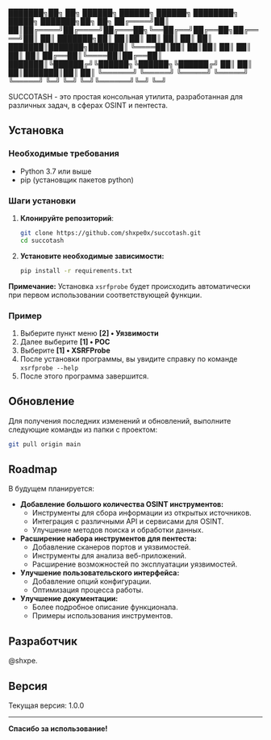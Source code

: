 <p align="center">

███████╗██╗ ██╗ ██████╗ ██████╗ ██████╗ ████████╗ █████╗ ███████╗██╗ ██╗
██╔════╝██║ ██║██╔════╝██╔════╝██╔═══██╗╚══██╔══╝██╔══██╗██╔════╝██║ ██║
███████╗██║ ██║██║ ██║ ██║ ██║ ██║ ███████║███████╗███████║
╚════██║██║ ██║██║ ██║ ██║ ██║ ██║ ██╔══██║╚════██║██╔══██║
███████║╚██████╔╝╚██████╗╚██████╗╚██████╔╝ ██║ ██║ ██║███████║██║ ██║
╚══════╝ ╚═════╝ ╚═════╝ ╚═════╝ ╚═════╝ ╚═╝ ╚═╝ ╚═╝╚══════╝╚═╝ ╚═╝

</p>

SUCCOTASH - это простая консольная утилита, разработанная для различных задач, в сферах OSINT и пентеста.

## Установка

### Необходимые требования
* Python 3.7 или выше
* pip (установщик пакетов python)

### Шаги установки
1.  **Клонируйте репозиторий**:
    ```bash
    git clone https://github.com/shxpe0x/succotash.git
    cd succotash
    ```
2.  **Установите необходимые зависимости:**

    ```bash
    pip install -r requirements.txt
    ```
   
**Примечание:** Установка `xsrfprobe` будет происходить автоматически при первом использовании соответствующей функции.

### Пример
1. Выберите пункт меню **\[2] • Уязвимости**
2.  Далее выберите **\[1] • POC**
3.  Выберите **\[1] • XSRFProbe**
4.  После установки программы, вы увидите справку по команде `xsrfprobe --help`
5.  После этого программа завершится.

## Обновление

Для получения последних изменений и обновлений, выполните следующие команды из папки с проектом:

```bash
git pull origin main
```

## Roadmap

В будущем планируется:

*   **Добавление большого количества OSINT инструментов:**
    * Инструменты для сбора информации из открытых источников.
    * Интеграция с различными API и сервисами для OSINT.
    * Улучшение методов поиска и обработки данных.
*   **Расширение набора инструментов для пентеста:**
    * Добавление сканеров портов и уязвимостей.
    * Инструменты для анализа веб-приложений.
    * Расширение возможностей по эксплуатации уязвимостей.
*   **Улучшение пользовательского интерфейса:**
    * Добавление опций конфигурации.
    * Оптимизация процесса работы.
*   **Улучшение документации:**
    * Более подробное описание функционала.
    * Примеры использования инструментов.

## Разработчик
@shxpe.

## Версия
Текущая версия: 1.0.0

---
**Спасибо за использование!**
